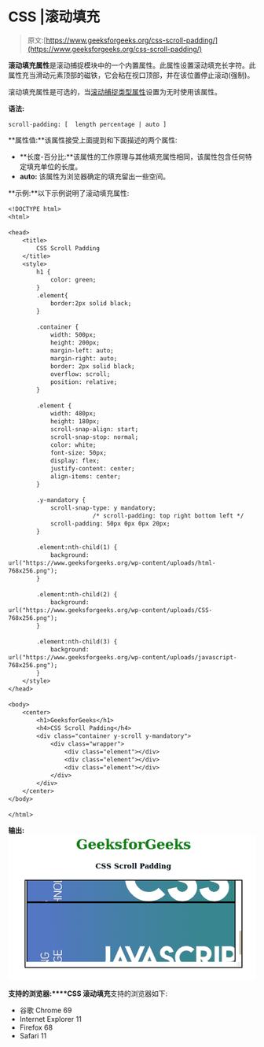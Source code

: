 # CSS |滚动填充

> 原文:[https://www.geeksforgeeks.org/css-scroll-padding/](https://www.geeksforgeeks.org/css-scroll-padding/)

**滚动填充属性**是滚动捕捉模块中的一个内置属性。此属性设置滚动填充长字符。此属性充当滑动元素顶部的磁铁，它会粘在视口顶部，并在该位置停止滚动(强制)。

滚动填充属性是可选的，当[滚动捕捉类型属性](https://www.geeksforgeeks.org/css-scroll-snap-type/)设置为无时使用该属性。

**语法:**

```
scroll-padding: [  length percentage | auto ]
```

**属性值:**该属性接受上面提到和下面描述的两个属性:

*   **长度-百分比:**该属性的工作原理与其他填充属性相同，该属性包含任何特定填充单位的长度。
*   **auto:** 该属性为浏览器确定的填充留出一些空间。

**示例:**以下示例说明了滚动填充属性:

```
<!DOCTYPE html> 
<html> 

<head> 
    <title> 
        CSS Scroll Padding
    </title> 
    <style> 
        h1 { 
            color: green; 
        }
        .element{
            border:2px solid black;
        }

        .container { 
            width: 500px; 
            height: 200px; 
            margin-left: auto; 
            margin-right: auto; 
            border: 2px solid black; 
            overflow: scroll; 
            position: relative; 
        } 

        .element { 
            width: 480px; 
            height: 180px; 
            scroll-snap-align: start; 
            scroll-snap-stop: normal; 
            color: white; 
            font-size: 50px; 
            display: flex; 
            justify-content: center; 
            align-items: center; 
        } 

        .y-mandatory { 
            scroll-snap-type: y mandatory;
                        /* scroll-padding: top right bottom left */ 
            scroll-padding: 50px 0px 0px 20px;
        } 

        .element:nth-child(1) { 
            background: 
url("https://www.geeksforgeeks.org/wp-content/uploads/html-768x256.png"); 
        } 

        .element:nth-child(2) { 
            background: 
url("https://www.geeksforgeeks.org/wp-content/uploads/CSS-768x256.png"); 
        } 

        .element:nth-child(3) { 
            background: 
url("https://www.geeksforgeeks.org/wp-content/uploads/javascript-768x256.png"); 
        } 
    </style> 
</head> 

<body> 
    <center> 
        <h1>GeeksforGeeks</h1> 
        <h4>CSS Scroll Padding</h4> 
        <div class="container y-scroll y-mandatory"> 
            <div class="wrapper"> 
                <div class="element"></div> 
                <div class="element"></div> 
                <div class="element"></div> 
            </div> 
        </div> 
    </center> 
</body> 

</html>                     
```

**输出:**
![](img/d373588b7c63e808f5c22d9c71e6434d.png)

**支持的浏览器:****CSS 滚动填充**支持的浏览器如下:

*   谷歌 Chrome 69
*   Internet Explorer 11
*   Firefox 68
*   Safari 11